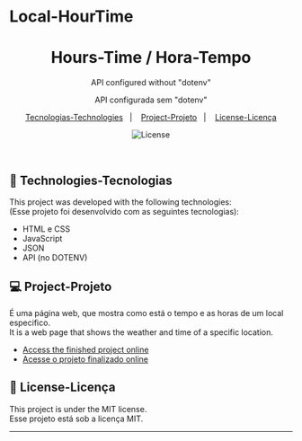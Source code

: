 # Local-HourTime

<h1 align="center"> Hours-Time / Hora-Tempo </h1>
<p align="center"> API configured without "dotenv" </p>

<p align="center"> API configurada sem "dotenv"</p>

<p align="center">
  <a href="#-technologies-tecnologias">Tecnologias-Technologies</a>&nbsp;&nbsp;&nbsp;|&nbsp;&nbsp;&nbsp;
  <a href="#-project-projeto">Project-Projeto</a>&nbsp;&nbsp;&nbsp;|&nbsp;&nbsp;&nbsp;
  <a href="#memo-license-licença">License-Licença</a>
</p>

<p align="center">
  <img alt="License" src="https://img.shields.io/static/v1?label=license&message=MIT&color=49AA26&labelColor=000000">
</p>

<br>


## 🚀 Technologies-Tecnologias

This project was developed with the following technologies:<br>
(Esse projeto foi desenvolvido com as seguintes tecnologias):

- HTML e CSS
- JavaScript
- JSON
- API (no DOTENV)

## 💻 Project-Projeto

É uma página web, que mostra como está o tempo e as horas de um local especifico.<br>
It is a web page that shows the weather and time of a specific location.

- [Access the finished project online](https://alanovictor.github.io/Local-HourTime/)<br>
- [Acesse o projeto finalizado online](https://alanovictor.github.io/Local-HourTime/)


## :memo: License-Licença

This project is under the MIT license.<br>
Esse projeto está sob a licença MIT.

---

